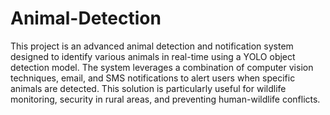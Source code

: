 # Animal-Detection
 This project is an advanced animal detection and notification system designed to identify various animals in real-time using a YOLO object detection model. The system leverages a combination of computer vision
 techniques, email, and SMS notifications to alert users when specific animals are detected. This solution is particularly useful for wildlife monitoring, security in rural areas, and preventing human-wildlife conflicts.
